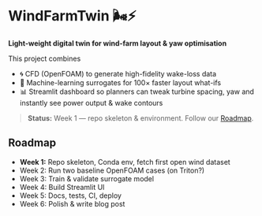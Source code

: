 # WindFarmTwin 🌬️⚡

**Light-weight digital twin for wind-farm layout & yaw optimisation**

This project combines  
* 🌀 CFD (OpenFOAM) to generate high-fidelity wake-loss data  
* 🤖 Machine-learning surrogates for 100× faster layout what-ifs  
* 📊 Streamlit dashboard so planners can tweak turbine spacing, yaw and instantly see power output & wake contours

> **Status:** Week 1 — repo skeleton & environment. Follow our [Roadmap](#roadmap).

## Roadmap
- **Week 1:** Repo skeleton, Conda env, fetch first open wind dataset
- Week 2: Run two baseline OpenFOAM cases (on Triton?)
- Week 3: Train & validate surrogate model
- Week 4: Build Streamlit UI
- Week 5: Docs, tests, CI, deploy
- Week 6: Polish & write blog post

